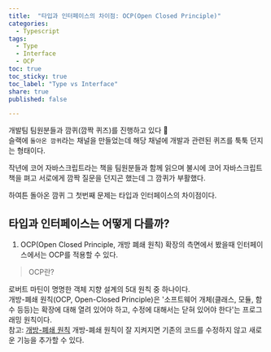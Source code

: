 ```yaml
---
title:  "타입과 인터페이스의 차이점: OCP(Open Closed Principle)"
categories: 
  - Typescript
tags:
  - Type
  - Interface
  - OCP
toc: true
toc_sticky: true
toc_label: "Type vs Interface"
share: true
published: false

---
```


개발팀 팀원분들과 깜퀴(깜짝 퀴즈)를 진행하고 있다 🤭  
슬랙에 `돌아온 깜퀴`라는 채널을 만들었는데 해당 채널에 개발과 관련된 퀴즈를 툭툭 던지는 형태이다.    


작년에 코어 자바스크립트라는 책을 팀원분들과 함께 읽으며 불시에 코어 자바스크립트 책을 펴고 서로에게 깜짝 질문을 던지곤 했는데 그 깜퀴가 부활했다.  

하여튼 돌아온 깜퀴 그 첫번째 문제는 타입과 인터페이스의 차이점이다.  

## 타입과 인터페이스는 어떻게 다를까?
1. OCP(Open Closed Principle, 개방 폐쇄 원칙)
확장의 측면에서 봤을때 인터페이스에서는 OCP를 적용할 수 있다.  

> OCP란?    

로버트 마틴이 명명한 객체 지향 설계의 5대 원칙 중 하나이다.  
개방-폐쇄 원칙(OCP, Open-Closed Principle)은 '소프트웨어 개체(클래스, 모듈, 함수 등등)는 확장에 대해 열려 있어야 하고, 수정에 대해서는 닫혀 있어야 한다'는 프로그래밍 원칙이다.  
참고: [개방-폐쇄 원칙](https://ko.wikipedia.org/wiki/%EA%B0%9C%EB%B0%A9-%ED%8F%90%EC%87%84_%EC%9B%90%EC%B9%99)
개방-폐쇄 원칙이 잘 지켜지면 기존의 코드를 수정하지 않고 새로운 기능을 추가할 수 있다.

